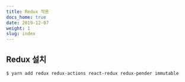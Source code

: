 ```yaml
---
title: Redux 적용
docs_home: true
date: 2019-12-07
weight: 1
slug: index
---
```


## Redux 설치

```
$ yarn add redux redux-actions react-redux redux-pender immutable
```